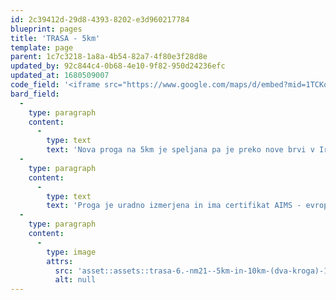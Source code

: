```yaml
---
id: 2c39412d-29d8-4393-8202-e3d960217784
blueprint: pages
title: 'TRASA - 5km'
template: page
parent: 1c7c3218-1a8a-4b54-82a7-4f80e3f28d8e
updated_by: 92c844c4-0b68-4e10-9f82-950d24236efc
updated_at: 1680509007
code_field: '<iframe src="https://www.google.com/maps/d/embed?mid=1TCKoG7t6ycl7pm_KX8ARbskt7OYszR4&ehbc=2E312F" width="100%" height="550"></iframe>'
bard_field:
  -
    type: paragraph
    content:
      -
        type: text
        text: 'Nova proga na 5km je speljana pa je preko nove brvi v Irči vasi arhitekta Marjana Pipenbaherja. Štart in cilj je na Seidlovi cesti skupaj s polmaratonom in tekom na 10km, proga je speljana je ob reki Krki in po najlepših tekaških terenih v okolici Novega mesta. Prvih 4km trase poteka po enaki poti, kot polmaraton, nato pa trasa na Topliški cesti zavije levo proti centru mesta in nadaljuje po Šmihelskem mostu proti cilju 5km teka.'
  -
    type: paragraph
    content:
      -
        type: text
        text: 'Proga je uradno izmerjena in ima certifikat AIMS - evropske zveze za cestne teke. Trasa je v celoti asfaltirana.'
  -
    type: paragraph
    content:
      -
        type: image
        attrs:
          src: 'asset::assets::trasa-6.-nm21--5km-in-10km-(dva-kroga)-1679991784.png'
          alt: null
---
```

